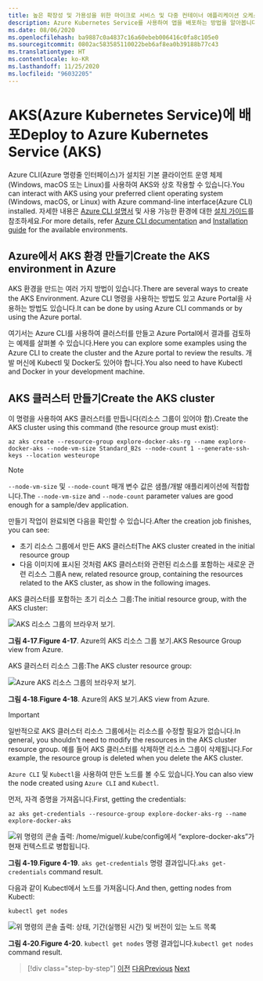 ```yaml
---
title: 높은 확장성 및 가용성을 위한 마이크로 서비스 및 다중 컨테이너 애플리케이션 오케스트레이션
description: Azure Kubernetes Service를 사용하여 앱을 배포하는 방법을 알아봅니다.
ms.date: 08/06/2020
ms.openlocfilehash: ba9887c0a4837c16a60ebeb006416c0fa8c105e0
ms.sourcegitcommit: 0802ac583585110022beb6af8ea0b39188b77c43
ms.translationtype: HT
ms.contentlocale: ko-KR
ms.lasthandoff: 11/25/2020
ms.locfileid: "96032205"
---
```

# <a name="deploy-to-azure-kubernetes-service-aks"></a><span data-ttu-id="9d7e3-103">AKS(Azure Kubernetes Service)에 배포</span><span class="sxs-lookup"><span data-stu-id="9d7e3-103">Deploy to Azure Kubernetes Service (AKS)</span></span>

<span data-ttu-id="9d7e3-104">Azure CLI(Azure 명령줄 인터페이스)가 설치된 기본 클라이언트 운영 체제(Windows, macOS 또는 Linux)를 사용하여 AKS와 상호 작용할 수 있습니다.</span><span class="sxs-lookup"><span data-stu-id="9d7e3-104">You can interact with AKS using your preferred client operating system (Windows, macOS, or Linux) with Azure command-line interface(Azure CLI) installed.</span></span> <span data-ttu-id="9d7e3-105">자세한 내용은 [Azure CLI 설명서](/cli/azure/?view=azure-cli-latest) 및 사용 가능한 환경에 대한 [설치 가이드](/cli/azure/install-azure-cli?view=azure-cli-latest)를 참조하세요.</span><span class="sxs-lookup"><span data-stu-id="9d7e3-105">For more details, refer [Azure CLI documentation](/cli/azure/?view=azure-cli-latest) and [Installation guide](/cli/azure/install-azure-cli?view=azure-cli-latest) for the available environments.</span></span>

## <a name="create-the-aks-environment-in-azure"></a><span data-ttu-id="9d7e3-106">Azure에서 AKS 환경 만들기</span><span class="sxs-lookup"><span data-stu-id="9d7e3-106">Create the AKS environment in Azure</span></span>

<span data-ttu-id="9d7e3-107">AKS 환경을 만드는 여러 가지 방법이 있습니다.</span><span class="sxs-lookup"><span data-stu-id="9d7e3-107">There are several ways to create the AKS Environment.</span></span> <span data-ttu-id="9d7e3-108">Azure CLI 명령을 사용하는 방법도 있고 Azure Portal을 사용하는 방법도 있습니다.</span><span class="sxs-lookup"><span data-stu-id="9d7e3-108">It can be done by using Azure CLI commands or by using the Azure portal.</span></span>

<span data-ttu-id="9d7e3-109">여기서는 Azure CLI를 사용하여 클러스터를 만들고 Azure Portal에서 결과를 검토하는 예제를 살펴볼 수 있습니다.</span><span class="sxs-lookup"><span data-stu-id="9d7e3-109">Here you can explore some examples using the Azure CLI to create the cluster and the Azure portal to review the results.</span></span> <span data-ttu-id="9d7e3-110">개발 머신에 Kubectl 및 Docker도 있어야 합니다.</span><span class="sxs-lookup"><span data-stu-id="9d7e3-110">You also need to have Kubectl and Docker in your development machine.</span></span>

## <a name="create-the-aks-cluster"></a><span data-ttu-id="9d7e3-111">AKS 클러스터 만들기</span><span class="sxs-lookup"><span data-stu-id="9d7e3-111">Create the AKS cluster</span></span>

<span data-ttu-id="9d7e3-112">이 명령을 사용하여 AKS 클러스터를 만듭니다(리소스 그룹이 있어야 함).</span><span class="sxs-lookup"><span data-stu-id="9d7e3-112">Create the AKS cluster using this command (the resource group must exist):</span></span>

```console
az aks create --resource-group explore-docker-aks-rg --name explore-docker-aks --node-vm-size Standard_B2s --node-count 1 --generate-ssh-keys --location westeurope
```

> [!NOTE]
> <span data-ttu-id="9d7e3-113">`--node-vm-size` 및 `--node-count` 매개 변수 값은 샘플/개발 애플리케이션에 적합합니다.</span><span class="sxs-lookup"><span data-stu-id="9d7e3-113">The `--node-vm-size` and `--node-count` parameter values are good enough for a sample/dev application.</span></span>

<span data-ttu-id="9d7e3-114">만들기 작업이 완료되면 다음을 확인할 수 있습니다.</span><span class="sxs-lookup"><span data-stu-id="9d7e3-114">After the creation job finishes, you can see:</span></span>

- <span data-ttu-id="9d7e3-115">초기 리소스 그룹에서 만든 AKS 클러스터</span><span class="sxs-lookup"><span data-stu-id="9d7e3-115">The AKS cluster created in the initial resource group</span></span>
- <span data-ttu-id="9d7e3-116">다음 이미지에 표시된 것처럼 AKS 클러스터와 관련된 리소스를 포함하는 새로운 관련 리소스 그룹</span><span class="sxs-lookup"><span data-stu-id="9d7e3-116">A new, related resource group, containing the resources related to the AKS cluster, as show in the following images.</span></span>

<span data-ttu-id="9d7e3-117">AKS 클러스터를 포함하는 초기 리소스 그룹:</span><span class="sxs-lookup"><span data-stu-id="9d7e3-117">The initial resource group, with the AKS cluster:</span></span>

![AKS 리소스 그룹의 브라우저 보기.](media/deploy-azure-kubernetes-service/aks-cluster-view.png)

<span data-ttu-id="9d7e3-119">**그림 4-17**.</span><span class="sxs-lookup"><span data-stu-id="9d7e3-119">**Figure 4-17**.</span></span> <span data-ttu-id="9d7e3-120">Azure의 AKS 리소스 그룹 보기.</span><span class="sxs-lookup"><span data-stu-id="9d7e3-120">AKS Resource Group view from Azure.</span></span>

<span data-ttu-id="9d7e3-121">AKS 클러스터 리소스 그룹:</span><span class="sxs-lookup"><span data-stu-id="9d7e3-121">The AKS cluster resource group:</span></span>

![Azure AKS 리소스 그룹의 브라우저 보기.](media/deploy-azure-kubernetes-service/aks-resource-group-view.png)

<span data-ttu-id="9d7e3-123">**그림 4-18**.</span><span class="sxs-lookup"><span data-stu-id="9d7e3-123">**Figure 4-18**.</span></span> <span data-ttu-id="9d7e3-124">Azure의 AKS 보기.</span><span class="sxs-lookup"><span data-stu-id="9d7e3-124">AKS view from Azure.</span></span>

> [!IMPORTANT]
> <span data-ttu-id="9d7e3-125">일반적으로 AKS 클러스터 리소스 그룹에서는 리소스를 수정할 필요가 없습니다.</span><span class="sxs-lookup"><span data-stu-id="9d7e3-125">In general, you shouldn't need to modify the resources in the AKS cluster resource group.</span></span> <span data-ttu-id="9d7e3-126">예를 들어 AKS 클러스터를 삭제하면 리소스 그룹이 삭제됩니다.</span><span class="sxs-lookup"><span data-stu-id="9d7e3-126">For example, the resource group is deleted when you delete the AKS cluster.</span></span>

<span data-ttu-id="9d7e3-127">`Azure CLI` 및 `Kubectl`을 사용하여 만든 노드를 볼 수도 있습니다.</span><span class="sxs-lookup"><span data-stu-id="9d7e3-127">You can also view the node created using `Azure CLI` and `Kubectl`.</span></span>

<span data-ttu-id="9d7e3-128">먼저, 자격 증명을 가져옵니다.</span><span class="sxs-lookup"><span data-stu-id="9d7e3-128">First, getting the credentials:</span></span>

```console
az aks get-credentials --resource-group explore-docker-aks-rg --name explore-docker-aks
```

![위 명령의 콘솔 출력: /home/miguel/.kube/config에서 “explore-docker-aks”가 현재 컨텍스트로 병합됩니다.](media/deploy-azure-kubernetes-service/get-credentials-command-result.png)

<span data-ttu-id="9d7e3-130">**그림 4-19**.</span><span class="sxs-lookup"><span data-stu-id="9d7e3-130">**Figure 4-19**.</span></span> <span data-ttu-id="9d7e3-131">`aks get-credentials` 명령 결과입니다.</span><span class="sxs-lookup"><span data-stu-id="9d7e3-131">`aks get-credentials` command result.</span></span>

<span data-ttu-id="9d7e3-132">다음과 같이 Kubectl에서 노드를 가져옵니다.</span><span class="sxs-lookup"><span data-stu-id="9d7e3-132">And then, getting nodes from Kubectl:</span></span>

```console
kubectl get nodes
```

![위 명령의 콘솔 출력: 상태, 기간(실행된 시간) 및 버전이 있는 노드 목록](media/deploy-azure-kubernetes-service/kubectl-get-nodes-command-result.png)

<span data-ttu-id="9d7e3-134">**그림 4-20**.</span><span class="sxs-lookup"><span data-stu-id="9d7e3-134">**Figure 4-20**.</span></span> <span data-ttu-id="9d7e3-135">`kubectl get nodes` 명령 결과입니다.</span><span class="sxs-lookup"><span data-stu-id="9d7e3-135">`kubectl get nodes` command result.</span></span>

> [!div class="step-by-step"]
> <span data-ttu-id="9d7e3-136">[이전](orchestrate-high-scalability-availability.md)
> [다음](docker-apps-development-environment.md)</span><span class="sxs-lookup"><span data-stu-id="9d7e3-136">[Previous](orchestrate-high-scalability-availability.md)
[Next](docker-apps-development-environment.md)</span></span>
